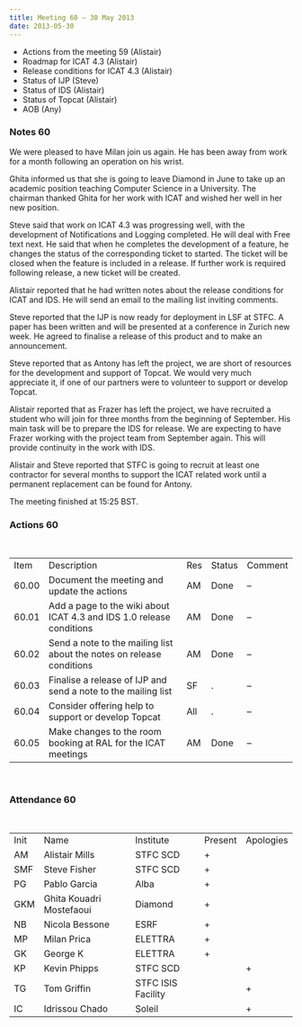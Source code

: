 ```yaml
---
title: Meeting 60 – 30 May 2013
date: 2013-05-30
---
```


  - Actions from the meeting 59 (Alistair)
  - Roadmap for ICAT 4.3 (Alistair)
  - Release conditions for ICAT 4.3 (Alistair)
  - Status of IJP (Steve)
  - Status of IDS (Alistair)
  - Status of Topcat (Alistair)
  - AOB (Any)

### Notes 60

We were pleased to have Milan join us again. He has been away from work
for a month following an operation on his wrist.

Ghita informed us that she is going to leave Diamond in June to take up
an academic position teaching Computer Science in a University. The
chairman thanked Ghita for her work with ICAT and wished her well in her
new position.

Steve said that work on ICAT 4.3 was progressing well, with the
development of Notifications and Logging completed. He will deal with
Free text next. He said that when he completes the development of a
feature, he changes the status of the corresponding ticket to started.
The ticket will be closed when the feature is included in a release. If
further work is required following release, a new ticket will be
created.

Alistair reported that he had written notes about the release conditions
for ICAT and IDS. He will send an email to the mailing list inviting
comments.

Steve reported that the IJP is now ready for deployment in LSF at STFC.
A paper has been written and will be presented at a conference in Zurich
new week. He agreed to finalise a release of this product and to make an
announcement.

Steve reported that as Antony has left the project, we are short of
resources for the development and support of Topcat. We would very much
appreciate it, if one of our partners were to volunteer to support or
develop Topcat.

Alistair reported that as Frazer has left the project, we have recruited
a student who will join for three months from the beginning of
September. His main task will be to prepare the IDS for release. We are
expecting to have Frazer working with the project team from September
again. This will provide continuity in the work with IDS.

Alistair and Steve reported that STFC is going to recruit at least one
contractor for several months to support the ICAT related work until a
permanent replacement can be found for Antony.

The meeting finished at 15:25
BST.

### Actions 60

 

|       |                                                                       |     |        |         |
| ----- | --------------------------------------------------------------------- | --- | ------ | ------- |
| Item  | Description                                                           | Res | Status | Comment |
| 60.00 | Document the meeting and update the actions                           | AM  | Done   | –       |
| 60.01 | Add a page to the wiki about ICAT 4.3 and IDS 1.0 release conditions  | AM  | Done   | –       |
| 60.02 | Send a note to the mailing list about the notes on release conditions | AM  | Done   | –       |
| 60.03 | Finalise a release of IJP and send a note to the mailing list         | SF  | .      | –       |
| 60.04 | Consider offering help to support or develop Topcat                   | All | .      | –       |
| 60.05 | Make changes to the room booking at RAL for the ICAT meetings         | AM  | Done   | –       |

 

### Attendance 60

 

|      |                          |                    |         |           |
| ---- | ------------------------ | ------------------ | ------- | --------- |
| Init | Name                     | Institute          | Present | Apologies |
| AM   | Alistair Mills           | STFC SCD           | \+      |           |
| SMF  | Steve Fisher             | STFC SCD           | \+      |           |
| PG   | Pablo Garcia             | Alba               | \+      |           |
| GKM  | Ghita Kouadri Mostefaoui | Diamond            | \+      |           |
| NB   | Nicola Bessone           | ESRF               | \+      |           |
| MP   | Milan Prica              | ELETTRA            | \+      |           |
| GK   | George K                 | ELETTRA            | \+      |           |
| KP   | Kevin Phipps             | STFC SCD           |         | \+        |
| TG   | Tom Griffin              | STFC ISIS Facility |         | \+        |
| IC   | Idrissou Chado           | Soleil             |         | \+        |
